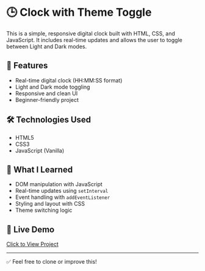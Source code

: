 # 🕒 Clock with Theme Toggle

This is a simple, responsive digital clock built with HTML, CSS, and JavaScript. It includes real-time updates and allows the user to toggle between Light and Dark modes.

## 🚀 Features

- Real-time digital clock (HH:MM:SS format)
- Light and Dark mode toggling
- Responsive and clean UI
- Beginner-friendly project

## 🛠️ Technologies Used

- HTML5
- CSS3
- JavaScript (Vanilla)



## 🧠 What I Learned

- DOM manipulation with JavaScript
- Real-time updates using `setInterval`
- Event handling with `addEventListener`
- Styling and layout with CSS
- Theme switching logic

## 📂 Live Demo

[Click to View Project](https://fahadsirkazi2006.github.io/clock-theme-toggle/)

---

✅ Feel free to clone or improve this!
